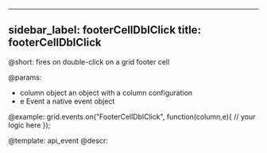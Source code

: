 
---
sidebar_label: footerCellDblClick
title: footerCellDblClick
---          

@short:
fires on double-click on a grid footer cell

@params:
- column		object		an object with a column configuration
- e				Event		a native event object


@example:
grid.events.on("FooterCellDblClick", function(column,e){
    // your logic here
});


@template: api_event
@descr:



